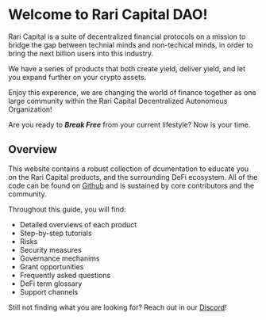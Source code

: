 # Welcome to Rari Capital DAO!

Rari Capital is a suite of decentralized financial protocols on a mission to bridge the gap between technial minds and non-techical minds, in order to bring the next billion users into this industry.

We have a series of products that both create yield, deliver yield, and let you expand further on your crypto assets.

Enjoy this experence, we are changing the world of finance together as one large community within the Rari Capital Decentralized Autonomous Organization!

Are you ready to ***Break Free*** from your current lifestyle? Now is your time.

## Overview

This website contains a robust collection of dcumentation to educate you on the Rari Capital products, and the surrounding DeFi ecosystem. All of the code can be found on [Github](Github.com/raricapital) and is sustained by core contributors and the community.  

Throughout this guide, you will find:

- Detailed overviews of each product
- Step-by-step tutorials
- Risks
- Security measures
- Governance mechanims  
- Grant opportunities 
- Frequently asked questions 
- DeFi term glossary
- Support channels

Still not finding what you are looking for? Reach out in our [Discord](Discord.comjhfjjsdjfjsvdkakak)!







